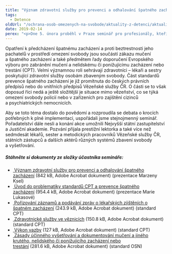 ```yaml
---
title: "Význam zdravotní služby pro prevenci a odhalování špatného zacházení"
tags:
  - Detence
oldUrl: "/ochrana-osob-omezenych-na-svobode/aktuality-z-detenci/aktuality-z-detenci-2019/vyznam-zdravotni-sluzby-pro-prevenci-a-odhalovani-spatneho-zachazeni/"
date: 2019-02-14
perex: "<p>Dne 5. února proběhl v Praze seminář pro profesionály, kteří jsou zapojeni do prevence, dokumentování a vyšetřování špatného zacházení s osobami zbavenými svobody. Přednášela Dr. Marzena Ksel, 1. viceprezidentka výboru CPT, a diskutovali také veřejná ochránkyně práv, státní zástupci a zdravotníci Vězeňské služby ČR. </p>"
---
```


<!-- imported from the old website -->

<p>Opatření k předcházení špatnému zacházení a proti beztrestnosti jeho pachatelů v prostředí omezení svobody jsou součástí zákazu mučení a špatného zacházení a také předmětem řady doporučení Evropského výboru pro zabránění mučení a nelidskému či ponižujícímu zacházení nebo trestání (CPT). Velmi významnou roli sehrávají zdravotníci – lékaři a sestry poskytující zdravotní služby osobám zbaveným svobody. Část standardů prevence špatného zacházení je již promítnuta do českých právních předpisů nebo do vnitřních předpisů Vězeňské služby ČR. O části se to však doposud říci nedá a ještě složitější je situace mimo vězeňství, co se týká omezení svobody policií nebo v zařízeních pro zajištění cizinců a psychiatrických nemocnicích. </p> <p>Aby se toto téma dostalo do povědomí a rozproudila se debata o krocích potřebných k plné implementaci, uspořádali jsme stejnojmenný seminář. Pořadatelství dále nesli a konání akce umožnili Nejvyšší státní zastupitelství a Justiční akademie. Pozvání přijala prestižní lektorka a také více než sedmdesát lékařů, sester a metodických pracovníků Vězeňské služby ČR, státních zástupců a dalších aktérů různých systémů zbavení svobody a vyšetřování.</p> <h5>Stáhněte si dokumenty ze složky účastníka semináře:</h5> <p></p><ul><li><a title="Otevření do nového okna" href="/uploads-import/ochrana_osob/2019/Prezentace_Ksel.pdf" target="_blank"> Význam zdravotní služby pro prevenci a odhalování špatného zacházení</a> (842 kB, Adobe Acrobat dokument) (prezentace Marzeny Ksel)</li><li><a title="Otevření do nového okna" href="/uploads-import/ochrana_osob/2019/Prezentace_Lukasova.pdf" target="_blank"> Úvod do problematiky standardů CPT a prevence špatného zacházení</a> (954.4 kB, Adobe Acrobat dokument) (prezentace Marie Lukasové)</li><li><a title="Otevření do nového okna" href="/uploads-import/ochrana_osob/2019/CPT_Porizovani_zaznamu_a_podavani_zprav_o_lekarskych_zjistenich.pdf" target="_blank"> Pořizování záznamů a podávání zpráv o lékařských zjištěních o špatném zacházení</a> (243.9 kB, Adobe Acrobat dokument) (standard CPT)</li><li><a title="Otevření do nového okna" href="/uploads-import/ochrana_osob/2019/CPT_Zdravotnicke_sluzby_ve_veznicich.pdf" target="_blank"> Zdravotnické služby ve věznicích</a> (150.8 kB, Adobe Acrobat dokument) (standard CPT)</li><li><a title="Otevření do nového okna" href="/uploads-import/ochrana_osob/2019/CPT_Vykon_vazby.pdf" target="_blank"> Výkon vazby</a> (127 kB, Adobe Acrobat dokument) (standard CPT)</li><li><a title="Otevření do nového okna" href="/uploads-import/ochrana_osob/2019/Zasady_ucinneho_vysetrovani_a_dokumentovani.pdf" target="_blank"> Zásady účinného vyšetřování a dokumentování mučení a jiného krutého, nelidského či ponižujícího zacházení nebo trestání</a> (281.6 kB, Adobe Acrobat dokument) (standard OSN)</li></ul><p></p>
